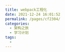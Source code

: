 ```yaml
---
title: webpack工程化
date: 2021-12-24 16:01:52
permalink: /pages/cf2304/
categories:
  - 架构之旅
  - 学习计划
tags:
  - 
---
```

